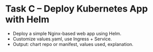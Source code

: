 # Task C – Deploy Kubernetes App with Helm
- Deploy a simple Nginx-based web app using Helm.
- Customize values.yaml, use Ingress + Service.
- Output: chart repo or manifest, values used, explanation.
